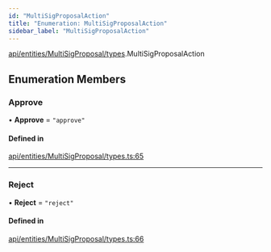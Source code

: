 ```yaml
---
id: "MultiSigProposalAction"
title: "Enumeration: MultiSigProposalAction"
sidebar_label: "MultiSigProposalAction"
---
```


[api/entities/MultiSigProposal/types](../../../../../../modules/API/Entities/MultiSigProposal/Types/Types.md).MultiSigProposalAction

## Enumeration Members

### Approve

• **Approve** = ``"approve"``

#### Defined in

[api/entities/MultiSigProposal/types.ts:65](https://github.com/PolymeshAssociation/polymesh-sdk/blob/fbf6882d0/src/api/entities/MultiSigProposal/types.ts#L65)

___

### Reject

• **Reject** = ``"reject"``

#### Defined in

[api/entities/MultiSigProposal/types.ts:66](https://github.com/PolymeshAssociation/polymesh-sdk/blob/fbf6882d0/src/api/entities/MultiSigProposal/types.ts#L66)
